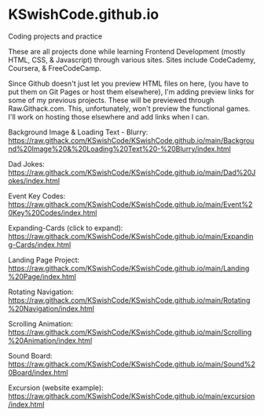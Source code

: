 # KSwishCode.github.io
Coding projects and practice

These are all projects done while learning Frontend Development (mostly HTML, CSS, & Javascript) through various sites.
Sites include CodeCademy, Coursera, & FreeCodeCamp.


Since Github doesn't just let you preview HTML files on here, (you have to put them on Git Pages or host them elsewhere), I'm adding preview links for some of my previous projects. These will be previewed through Raw.Githack.com. This, unfortunately, won't preview the functional games. I'll work on hosting those elsewhere and add links when I can.
  
Background Image & Loading Text - Blurry:  
https://raw.githack.com/KSwishCode/KSwishCode.github.io/main/Background%20Image%20&%20Loading%20Text%20-%20Blurry/index.html  
  
Dad Jokes:  
https://raw.githack.com/KSwishCode/KSwishCode.github.io/main/Dad%20Jokes/index.html  
  
Event Key Codes:  
https://raw.githack.com/KSwishCode/KSwishCode.github.io/main/Event%20Key%20Codes/index.html  
  
Expanding-Cards (click to expand):  
https://raw.githack.com/KSwishCode/KSwishCode.github.io/main/Expanding-Cards/index.html  
  
Landing Page Project:  
https://raw.githack.com/KSwishCode/KSwishCode.github.io/main/Landing%20Page/index.html  
  
Rotating Navigation:  
https://raw.githack.com/KSwishCode/KSwishCode.github.io/main/Rotating%20Navigation/index.html  
  
Scrolling Animation:  
https://raw.githack.com/KSwishCode/KSwishCode.github.io/main/Scrolling%20Animation/index.html  
  
Sound Board:  
https://raw.githack.com/KSwishCode/KSwishCode.github.io/main/Sound%20Board/index.html  
  
Excursion (website example):  
https://raw.githack.com/KSwishCode/KSwishCode.github.io/main/excursion/index.html  
